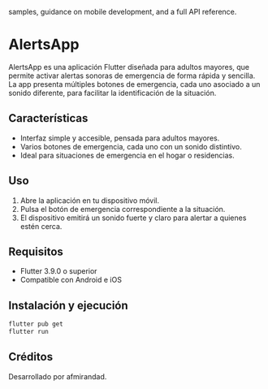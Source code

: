 samples, guidance on mobile development, and a full API reference.

# AlertsApp

AlertsApp es una aplicación Flutter diseñada para adultos mayores, que permite activar alertas sonoras de emergencia de forma rápida y sencilla. La app presenta múltiples botones de emergencia, cada uno asociado a un sonido diferente, para facilitar la identificación de la situación.

## Características

- Interfaz simple y accesible, pensada para adultos mayores.
- Varios botones de emergencia, cada uno con un sonido distintivo.
- Ideal para situaciones de emergencia en el hogar o residencias.

## Uso

1. Abre la aplicación en tu dispositivo móvil.
2. Pulsa el botón de emergencia correspondiente a la situación.
3. El dispositivo emitirá un sonido fuerte y claro para alertar a quienes estén cerca.

## Requisitos

- Flutter 3.9.0 o superior
- Compatible con Android e iOS

## Instalación y ejecución

```sh
flutter pub get
flutter run
```

## Créditos

Desarrollado por afmirandad.
